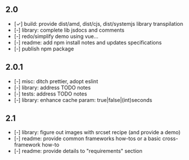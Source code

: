 ## 2.0
* [✓] build: provide dist/amd, dist/cjs, dist/systemjs library transpilation
* [-] library: complete lib jsdocs and comments
* [-] redo/simplify demo using vue...
* [-] readme: add npm install notes and updates specifications
* [-] publish npm package

## 2.0.1
* [-] misc: ditch prettier, adopt eslint
* [-] library: address TODO notes
* [-] tests: address TODO notes
* [-] library: enhance cache param: true|false|(int)seconds

## 2.1
* [-] library: figure out images with srcset recipe (and provide a demo)
* [-] readme: provide common frameworks how-tos or a basic cross-framework how-to
* [-] readme: provide details to "requirements" section
